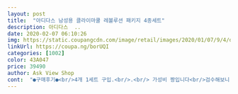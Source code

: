 ```yaml
---
layout: post 
title:  "아디다스 남성용 클라이마쿨 레볼루션 패키지 4종세트" 
description: 아디다스  ..
date: 2020-02-07 06:10:26 
img: https://static.coupangcdn.com/image/retail/images/2020/01/07/9/4/da589ecb-7bb0-4974-89e6-f937f0aefc1c.jpg 
linkUrl: https://coupa.ng/borUQI 
categories: [1002] 
color: 43A047 
price: 39490 
author: Ask View Shop 
cont:  "●구매후기●<br/>4개 1세트 구입.<br/>.<br/> 가성비 짱입니다<br/>검수해보니 박음질좋고<br/>고맙읍니다.<br/> 담에도 아디다스로... <br/><br/>궁금해서 건조기 돌려봤는데 이상이 없네여 망가질까 살짝 걱정했는데 그대로에욤<br/>그래도 뭐 브랜드가 있으니 기죽지는 않겠어욤ㅎ 남편이 두개다 좋데서 다행이긴 합니당<br/>남편만의 기준이 있어서 오랫동안 고르더니<br/>더이상 물빠짐 없겟네요<br/>더좋은 제품 싸게 많이 해주시고<br/>드디어 샀네요<br/>땀이 많은 남편  올여름 걱정되서 요것과 인견팬티도 구입해서 비교해봤어요 요건 전체적으로 괜찮은데 두개를 만져보면 인견이 더 냉감이있으면서 오래 지속되네여 요것도 쿨이라는데 인견만치는 안하는거 같고 대신 인견은 좀 평범한디잔ㅎ 두가지 장점만 모은다면 대박날듯요<br/>만족~~~<br/>손빨래해보니 물빠짐잇는데 입어보고 한번더 빨면<br/>수고하세요<br/>이제 곧 여름이니 통풍 잘되고 잘마르니 좋지요~~!<br/>이제품이 더싼데 퀄리티 쵝곱니다<br/>이젠 아디다스만 입을럽니다<br/>정사이즈고 천좋고 편안하고 가성비 짱입니다<br/>타제품하고 너무 차이납니다<br/>판매자님 사업 번창하시고 소비자님들한테<br/>팬티사달라고 사달라고 그렇게 난리치더니<br/>팬티원단 좋은거라며 좋아하더라구요<br/>후회안합니다<br/>" 
---
```

